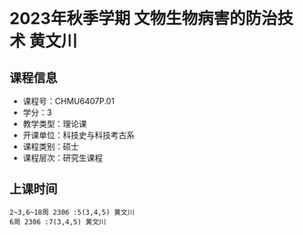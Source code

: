 # 2023年秋季学期 文物生物病害的防治技术 黄文川






## 课程信息

- 课程号：CHMU6407P.01
- 学分：3
- 教学类型：理论课
- 开课单位：科技史与科技考古系
- 课程类别：硕士
- 课程层次：研究生课程

## 上课时间

```
2~3,6~18周 2306 :5(3,4,5) 黄文川
6周 2306 :7(3,4,5) 黄文川
```

